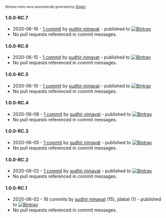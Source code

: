 <sup><sup>*Release notes were automatically generated by [Shipkit](http://shipkit.org/)*</sup></sup>

#### 1.0.0-RC.7
 - 2020-06-16 - [1 commit](https://github.com/yakworks/rally-security/compare/v1.0.0-RC.6...v1.0.0-RC.7) by [sudhir nimavat](https://github.com/snimavat) - published to [![Bintray](https://img.shields.io/badge/Bintray-1.0.0-RC.7-green.svg)](https://bintray.com/null/null/org.grails.plugins/1.0.0-RC.7)
 - No pull requests referenced in commit messages.

#### 1.0.0-RC.6
 - 2020-06-15 - [1 commit](https://github.com/yakworks/rally-security/compare/v1.0.0-RC.5...v1.0.0-RC.6) by [sudhir nimavat](https://github.com/snimavat) - published to [![Bintray](https://img.shields.io/badge/Bintray-1.0.0-RC.6-green.svg)](https://bintray.com/null/null/org.grails.plugins/1.0.0-RC.6)
 - No pull requests referenced in commit messages.

#### 1.0.0-RC.5
 - 2020-06-10 - [1 commit](https://github.com/yakworks/rally-security/compare/v1.0.0-RC.4...v1.0.0-RC.5) by [sudhir nimavat](https://github.com/snimavat) - published to [![Bintray](https://img.shields.io/badge/Bintray-1.0.0-RC.5-green.svg)](https://bintray.com/null/null/org.grails.plugins/1.0.0-RC.5)
 - No pull requests referenced in commit messages.

#### 1.0.0-RC.4
 - 2020-06-08 - [1 commit](https://github.com/yakworks/rally-security/compare/v1.0.0-RC.3...v1.0.0-RC.4) by [sudhir nimavat](https://github.com/snimavat) - published to [![Bintray](https://img.shields.io/badge/Bintray-1.0.0-RC.4-green.svg)](https://bintray.com/null/null/org.grails.plugins/1.0.0-RC.4)
 - No pull requests referenced in commit messages.

#### 1.0.0-RC.3
 - 2020-06-05 - [1 commit](https://github.com/yakworks/rally-security/compare/v1.0.0-RC.2...v1.0.0-RC.3) by [sudhir nimavat](https://github.com/snimavat) - published to [![Bintray](https://img.shields.io/badge/Bintray-1.0.0-RC.3-green.svg)](https://bintray.com/null/null/org.grails.plugins/1.0.0-RC.3)
 - No pull requests referenced in commit messages.

#### 1.0.0-RC.2
 - 2020-06-02 - [1 commit](https://github.com/yakworks/rally-security/compare/v1.0.0-RC.1...v1.0.0-RC.2) by [sudhir nimavat](https://github.com/snimavat) - published to [![Bintray](https://img.shields.io/badge/Bintray-1.0.0-RC.2-green.svg)](https://bintray.com/null/null/org.grails.plugins/1.0.0-RC.2)
 - No pull requests referenced in commit messages.

#### 1.0.0-RC.1
 - 2020-06-02 - 16 commits by [sudhir nimavat](https://github.com/snimavat) (15), jdabal (1) - published to [![Bintray](https://img.shields.io/badge/Bintray-1.0.0-RC.1-green.svg)](https://bintray.com/null/null/org.grails.plugins/1.0.0-RC.1)
 - No pull requests referenced in commit messages.

